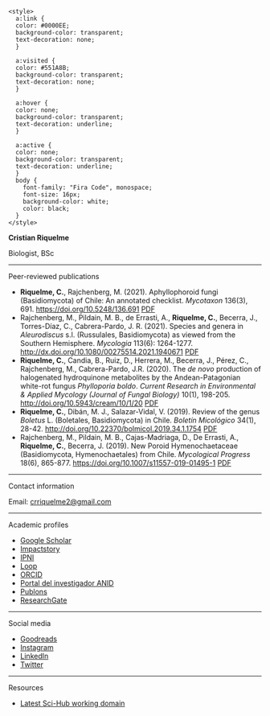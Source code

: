 <!DOCTYPE html>

  <html lang="en">
    
  <link rel="stylesheet" href="https://cdn.jsdelivr.net/gh/tonsky/FiraCode@5.2/distr/fira_code.css">
    
    <style>
      a:link {
      color: #0000EE; 
      background-color: transparent; 
      text-decoration: none;
      }

      a:visited {
      color: #551A8B;
      background-color: transparent;
      text-decoration: none;
      }

      a:hover {
      color: none;
      background-color: transparent;
      text-decoration: underline;
      }

      a:active {
      color: none;
      background-color: transparent;
      text-decoration: underline;
      }
      body {
        font-family: "Fira Code", monospace;
        font-size: 16px;
        background-color: white;
        color: black;
      }
    </style>
    
  <meta charset="utf-8">
  <meta name="description" content="Academic website">
  <meta name="keywords" content="Mycology, Micología, Fungal Biology, Hongos de Chile, Aphyllophoroid fungi of Chile, Basidiomycota, Agaricomycetes">
  <meta name="author" content="Cristian Riquelme">
  <meta name="viewport" content="width=device-width, initial-scale=1.0">
  
  <head>
    <title>Cristian Riquelme
    </title>
  </head>
   
  <body>
    <div class="">
      <p>
      <b>Cristian Riquelme</b>
      </p>
      <p>
      Biologist, BSc
      </p>
        <hr>
      <p>
      Peer-reviewed publications
      </p>
        <ul>
          <li><b>Riquelme, C.</b>, Rajchenberg, M. (2021). Aphyllophoroid fungi (Basidiomycota) of Chile: An annotated checklist. <i>Mycotaxon</i> 136(3), 691. <a href="https://doi.org/10.5248/136.691">https://doi.org/10.5248/136.691</a> <a href="https://www.researchgate.net/profile/Cristian-Riquelme-4/publication/355684954_Aphyllophoroid_fungi_Basidiomycota_of_Chile_an_annotated_checklist">PDF</a></li>
          <li>Rajchenberg, M., Pildain, M. B., de Errasti, A., <b>Riquelme, C.</b>, Becerra, J., Torres-Díaz, C., Cabrera-Pardo, J. R. (2021). Species and genera in <i>Aleurodiscus</i> s.l. (Russulales, Basidiomycota) as viewed from the Southern Hemisphere. <i>Mycologia</i> 113(6): 1264-1277. <a href="http://dx.doi.org/10.1080/00275514.2021.1940671">http://dx.doi.org/10.1080/00275514.2021.1940671</a> <a href="https://www.researchgate.net/profile/Cristian-Riquelme-4/publication/354076389_Species_and_genera_in_Aleurodiscus_sensu_lato_as_viewed_from_the_Southern_Hemisphere">PDF</a></li>
          <li><b>Riquelme, C.</b>, Candia, B., Ruiz, D., Herrera, M., Becerra, J., Pérez, C., Rajchenberg, M., Cabrera-Pardo, J.R. (2020). The <i>de novo</i> production of halogenated hydroquinone metabolites by the Andean-Patagonian white-rot fungus <i>Phylloporia boldo</i>. <i>Current Research in Environmental & Applied Mycology (Journal of Fungal Biology)</i> 10(1), 198-205. <a href="http://doi.org/10.5943/cream/10/1/20">http://doi.org/10.5943/cream/10/1/20</a> <a href="https://www.researchgate.net/profile/Cristian-Riquelme-4/publication/342412631_The_de_novo_production_of_halogenated_hydroquinone_metabolites_by_the_Andean-Patagonian_white-rot_fungus_Phylloporia_boldo">PDF</a></li>
          <li><b>Riquelme, C.</b>, Dibán, M. J., Salazar-Vidal, V. (2019). Review of the genus <i>Boletus</i> L. (Boletales, Basidiomycota) in Chile. <i>Boletín Micológico</i> 34(1), 28-42. <a href="http://doi.org/10.22370/bolmicol.2019.34.1.1754">http://doi.org/10.22370/bolmicol.2019.34.1.1754</a> <a href="https://www.researchgate.net/profile/Cristian-Riquelme-4/publication/334173121_Revision_del_genero_Boletus_L_Boletales_Basidiomycota_en_Chile">PDF</a></li>
          <li>Rajchenberg, M., Pildain, M. B., Cajas-Madriaga, D., De Errasti, A., <b>Riquelme, C.</b>, Becerra, J.  (2019). New Poroid Hymenochaetaceae (Basidiomycota, Hymenochaetales) from Chile. <i>Mycological Progress</i> 18(6), 865-877. <a href="https://doi.org/10.1007/s11557-019-01495-1">https://doi.org/10.1007/s11557-019-01495-1</a> <a href="https://www.researchgate.net/profile/Cristian-Riquelme-4/publication/333264033_New_Poroid_Hymenochaetaceae_Basidiomycota_Hymenochaetales_from_Chile">PDF</a></li>
        </ul>
          <hr>  
      <p>
      Contact information
      </p>
      <p>
      Email: <a href="mailto:crriquelme2@gmail.com">crriquelme2@gmail.com</a>
      </p>
          <hr>
      <p>
      Academic profiles
      </p>
        <ul>
          <li><a href="https://scholar.google.com/citations?user=6OfBsn0AAAAJ&hl">Google Scholar</a></li>
          <li><a href="https://profiles.impactstory.org/u/0000-0003-1652-571X">Impactstory</a></li>
          <li><a href="https://www.ipni.org/a/20046658-1">IPNI</a></li>
          <li><a href="https://loop.frontiersin.org/people/900765/overview">Loop</a></li>
          <li><a href="https://orcid.org/0000-0003-1652-571X">ORCID</a></li>
          <li><a href="https://investigadores.anid.cl//en/public_search/researcher?id=32094-Cristian_Riquelme">Portal del investigador ANID</a></li>
          <li><a href="https://publons.com/researcher/1666160/cristian-riquelme">Publons</a></li>                                                                                                    
          <li><a href="https://www.researchgate.net/profile/Cristian-Riquelme-4">ResearchGate</a></li>
        </ul>
          <hr>
      <p>
      Social media
      </p>
        <ul>
          <li><a href="https://www.goodreads.com/user/show/62313642-cristian-riquelme">Goodreads</a></li>    
          <li><a href="https://www.instagram.com/crriquelme2/">Instagram</a></li>
          <li><a href="https://www.linkedin.com/in/crriquelme2/">LinkedIn</a></li>
          <li><a href="https://twitter.com/crriquelme2">Twitter</a></li>
        </ul>
          <hr>
      <p>
      Resources
      </p>
        <ul>
          <li><a href="https://lovescihub.wordpress.com/">Latest Sci-Hub working domain<a/></li>
        </ul>
    </div>
  </body>

  </html>

